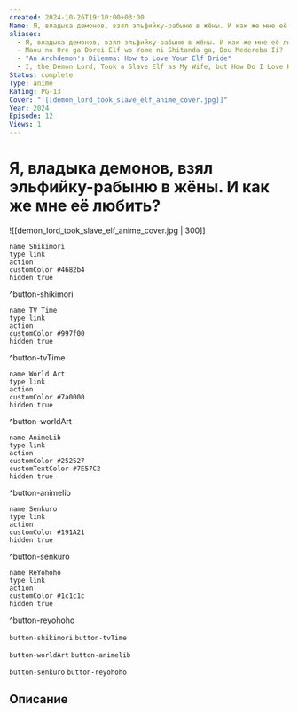 ```yaml
---
created: 2024-10-26T19:10:00+03:00
Name: Я, владыка демонов, взял эльфийку-рабыню в жёны. И как же мне её любить?
aliases:
  - Я, владыка демонов, взял эльфийку-рабыню в жёны. И как же мне её любить?
  - Maou no Ore ga Dorei Elf wo Yome ni Shitanda ga, Dou Medereba Ii?
  - "An Archdemon's Dilemma: How to Love Your Elf Bride"
  - I, the Demon Lord, Took a Slave Elf as My Wife, but How Do I Love Her?
Status: complete
Type: anime
Rating: PG-13
Cover: "![[demon_lord_took_slave_elf_anime_cover.jpg]]"
Year: 2024
Episode: 12
Views: 1
---
```


# Я, владыка демонов, взял эльфийку-рабыню в жёны. И как же мне её любить?

![[demon_lord_took_slave_elf_anime_cover.jpg | 300]]

```button
name Shikimori
type link
action 
customColor #4682b4
hidden true
```
^button-shikimori

```button
name TV Time
type link
action 
customColor #997f00
hidden true
```
^button-tvTime

```button
name World Art
type link
action 
customColor #7a0000
hidden true
```
^button-worldArt

```button
name AnimeLib
type link
action 
customColor #252527
customTextColor #7E57C2
hidden true
```
^button-animelib

```button
name Senkuro
type link
action 
customColor #191A21
hidden true
```
^button-senkuro

```button
name ReYohoho
type link
action 
customColor #1c1c1c
hidden true
```
^button-reyohoho



`button-shikimori` `button-tvTime`

`button-worldArt` `button-animelib`

`button-senkuro` `button-reyohoho`

## Описание


